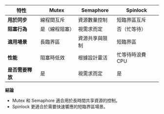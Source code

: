 | 特性           | Mutex              | Semaphore            | Spinlock            |
|----------------|--------------------|----------------------|---------------------|
| **用於同步**   | 線程間互斥         | 資源數量控制         | 短臨界區互斥        |
| **阻塞行為**   | 是（線程阻塞）     | 視需求而定           | 否（忙等待）        |
| **適用場景**   | 長臨界區           | 資源共享與限制       | 短臨界區            |
| **性能**       | 阻塞時低效         | 根據設計靈活         | 忙等待時浪費 CPU    |
| **是否需要釋放** | 是                | 視需求而定           | 是                  |

**結論**  
- Mutex 和 Semaphore 適合用於長時間共享資源的控制。  
- Spinlock 更適合於需要快速響應的短臨界區場景。
